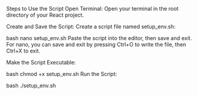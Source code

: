 Steps to Use the Script
Open Terminal:
Open your terminal in the root directory of your React project.

Create and Save the Script:
Create a script file named setup_env.sh:

bash
nano setup_env.sh
Paste the script into the editor, then save and exit. For nano, you can save and exit by pressing Ctrl+O to write the file, then Ctrl+X to exit.

Make the Script Executable:

bash
chmod +x setup_env.sh
Run the Script:

bash
./setup_env.sh
